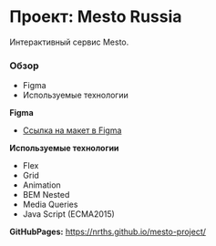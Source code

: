 # Проект: Mesto Russia

Интерактивный сервис Mesto.

### Обзор

* Figma
* Используемые технологии

**Figma**

* [Ссылка на макет в Figma](https://www.figma.com/file/2cn9N9jSkmxD84oJik7xL7/JavaScript.-Sprint-4?node-id=0%3A1)

**Используемые технологии**

* Flex  
* Grid  
* Animation  
* BEM Nested  
* Media Queries  
* Java Script (ECMA2015)  

__GitHubPages:__ https://nrths.github.io/mesto-project/
